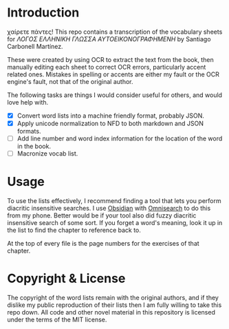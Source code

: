 # Introduction
χαίρετε πάντες! This repo contains a transcription of the vocabulary sheets for _ΛΟΓΟΣ ΕΛΛΗΝΙΚΗ ΓΛΩΣΣΑ ΑΥΤΟΕΙΚΟΝΟΓΡΑΦΗΜΕΝΗ_ by Santiago Carbonell Martínez.

These were created by using OCR to extract the text from the book, then manually editing each sheet to correct OCR errors, particularly accent related ones. Mistakes in spelling or accents are either my fault or the OCR engine's fault, not that of the original author.

The following tasks are things I would consider useful for others, and would love help with.
* [x] Convert word lists into a machine friendly format, probably JSON.
* [x] Apply unicode normalization to NFD to both markdown and JSON formats.
* [ ] Add line number and word index information for the location of the word in the book.
* [ ] Macronize vocab list.

# Usage
To use the lists effectively, I recommend finding a tool that lets you perform diacritic insensitive searches. I use [Obsidian](https://obsidian.md/) with [Omnisearch](https://github.com/scambier/obsidian-omnisearch) to do this from my phone. Better would be if your tool also did fuzzy diacritic insensitive search of some sort. If you forget a word's meaning, look it up in the list to find the chapter to reference back to.

At the top of every file is the page numbers for the exercises of that chapter.

# Copyright & License
The copyright of the word lists remain with the original authors, and if they dislike my public reproduction of their lists then I am fully willing to take this repo down. All code and other novel material in this repository is licensed under the terms of the MIT license.